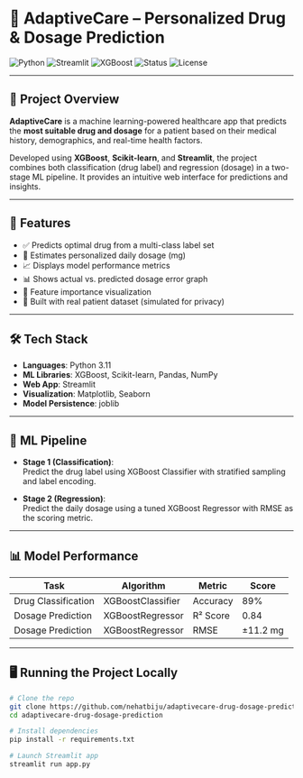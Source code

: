 # 💊 AdaptiveCare – Personalized Drug & Dosage Prediction

![Python](https://img.shields.io/badge/Python-3.11-blue?logo=python)
![Streamlit](https://img.shields.io/badge/Built%20With-Streamlit-orange?logo=streamlit)
![XGBoost](https://img.shields.io/badge/Model-XGBoost-green?logo=machine-learning)
![Status](https://img.shields.io/badge/Status-Active-brightgreen)
![License](https://img.shields.io/badge/License-MIT-lightgrey)

---

## 📌 Project Overview

**AdaptiveCare** is a machine learning-powered healthcare app that predicts the **most suitable drug and dosage** for a patient based on their medical history, demographics, and real-time health factors.

Developed using **XGBoost**, **Scikit-learn**, and **Streamlit**, the project combines both classification (drug label) and regression (dosage) in a two-stage ML pipeline. It provides an intuitive web interface for predictions and insights.

---

## 🚀 Features

- ✅ Predicts optimal drug from a multi-class label set
- 💊 Estimates personalized daily dosage (mg)
- 📈 Displays model performance metrics
- 📊 Shows actual vs. predicted dosage error graph
- 🧠 Feature importance visualization
- 🧪 Built with real patient dataset (simulated for privacy)

---

## 🛠 Tech Stack

- **Languages**: Python 3.11  
- **ML Libraries**: XGBoost, Scikit-learn, Pandas, NumPy  
- **Web App**: Streamlit  
- **Visualization**: Matplotlib, Seaborn  
- **Model Persistence**: joblib

---

## 🧠 ML Pipeline

- **Stage 1 (Classification)**:  
  Predict the drug label using XGBoost Classifier with stratified sampling and label encoding.

- **Stage 2 (Regression)**:  
  Predict the daily dosage using a tuned XGBoost Regressor with RMSE as the scoring metric.

---

## 📊 Model Performance

| Task | Algorithm | Metric | Score |
|------|-----------|--------|-------|
| Drug Classification | XGBoostClassifier | Accuracy | 89% |
| Dosage Prediction | XGBoostRegressor | R² Score | 0.84 |
| Dosage Prediction | XGBoostRegressor | RMSE | ±11.2 mg |

---

## 🖥️ Running the Project Locally

```bash
# Clone the repo
git clone https://github.com/nehatbiju/adaptivecare-drug-dosage-prediction.git
cd adaptivecare-drug-dosage-prediction

# Install dependencies
pip install -r requirements.txt

# Launch Streamlit app
streamlit run app.py
